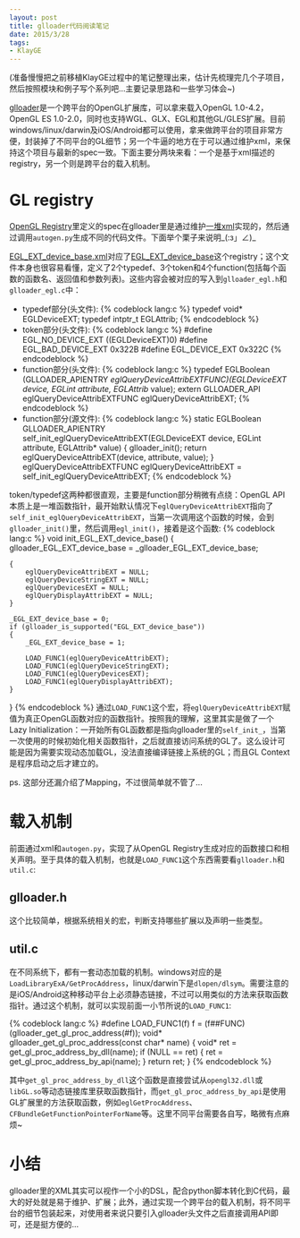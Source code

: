 ```yaml
---
layout: post
title: glloader代码阅读笔记
date: 2015/3/28
tags:
- KlayGE
---
```


(准备慢慢把之前移植KlayGE过程中的笔记整理出来，估计先梳理完几个子项目，然后按照模块和例子写个系列吧...主要记录思路和一些学习体会~)

[glloader](http://www.klayge.org/category/klayge/glloader/)是一个跨平台的OpenGL扩展库，可以拿来载入OpenGL 1.0-4.2，OpenGL ES 1.0-2.0，同时也支持WGL、GLX、EGL和其他GL/GLES扩展。目前windows/linux/darwin及iOS/Android都可以使用，拿来做跨平台的项目非常方便，封装掉了不同平台的GL细节；另一个牛逼的地方在于可以通过维护xml，来保持这个项目与最新的spec一致。下面主要分两块来看：一个是基于xml描述的registry，另一个则是跨平台的载入机制。

<!--more-->

# GL registry

[OpenGL Registry](https://www.opengl.org/registry/)里定义的spec在glloader里是通过维护[一堆xml](https://github.com/gongminmin/KlayGE/tree/master/glloader/xml)实现的，然后通过调用`autogen.py`生成不同的代码文件。下面举个栗子来说明\_(:з」∠)\_

[EGL_EXT_device_base.xml](https://github.com/gongminmin/KlayGE/blob/master/glloader/xml/EGL_EXT_device_base.xml)对应了[EGL_EXT_device_base](https://www.khronos.org/registry/egl/extensions/EXT/EGL_EXT_device_base.txt)这个registry；这个文件本身也很容易看懂，定义了2个typedef、3个token和4个function(包括每个函数的函数名、返回值和参数列表)。这些内容会被对应的写入到`glloader_egl.h`和`glloader_egl.c`中：

- typedef部分(头文件):
{% codeblock lang:c %}
typedef void* EGLDeviceEXT;
typedef intptr_t EGLAttrib;
{% endcodeblock %}
- token部分(头文件):
{% codeblock lang:c %}
#define EGL_NO_DEVICE_EXT ((EGLDeviceEXT)0)
#define EGL_BAD_DEVICE_EXT 0x322B
#define EGL_DEVICE_EXT 0x322C
{% endcodeblock %}
- function部分(头文件):
{% codeblock lang:c %}
typedef EGLBoolean (GLLOADER_APIENTRY *eglQueryDeviceAttribEXTFUNC)(EGLDeviceEXT device, EGLint attribute, EGLAttrib* value);
extern GLLOADER_API eglQueryDeviceAttribEXTFUNC eglQueryDeviceAttribEXT;
{% endcodeblock %}
- function部分(源文件):
{% codeblock lang:c %}
static EGLBoolean GLLOADER_APIENTRY self_init_eglQueryDeviceAttribEXT(EGLDeviceEXT device, EGLint attribute, EGLAttrib* value)
{
	glloader_init();
	return eglQueryDeviceAttribEXT(device, attribute, value);
}
eglQueryDeviceAttribEXTFUNC eglQueryDeviceAttribEXT = self_init_eglQueryDeviceAttribEXT;
{% endcodeblock %}

token/typedef这两种都很直观，主要是function部分稍微有点绕：OpenGL API本质上是一堆函数指针，最开始默认情况下`eglQueryDeviceAttribEXT`指向了`self_init_eglQueryDeviceAttribEXT`，当第一次调用这个函数的时候，会到`glloader_init()`里，然后调用`egl_init()`，接着是这个函数:
{% codeblock lang:c %}
void init_EGL_EXT_device_base()
{
	glloader_EGL_EXT_device_base = _glloader_EGL_EXT_device_base;

	{
		eglQueryDeviceAttribEXT = NULL;
		eglQueryDeviceStringEXT = NULL;
		eglQueryDevicesEXT = NULL;
		eglQueryDisplayAttribEXT = NULL;
	}

	_EGL_EXT_device_base = 0;
	if (glloader_is_supported("EGL_EXT_device_base"))
	{
		_EGL_EXT_device_base = 1;

		LOAD_FUNC1(eglQueryDeviceAttribEXT);
		LOAD_FUNC1(eglQueryDeviceStringEXT);
		LOAD_FUNC1(eglQueryDevicesEXT);
		LOAD_FUNC1(eglQueryDisplayAttribEXT);
	}
}
{% endcodeblock %}
通过`LOAD_FUNC1`这个宏，将`eglQueryDeviceAttribEXT`赋值为真正OpenGL函数对应的函数指针。按照我的理解，这里其实是做了一个Lazy Initialization：一开始所有GL函数都是指向glloader里的`self_init_`，当第一次使用的时候初始化相关函数指针，之后就直接访问系统的GL了。这么设计可能是因为需要实现动态加载GL，没法直接编译链接上系统的GL；而且GL Context是程序启动之后才建立的。

ps. 这部分还漏介绍了Mapping，不过很简单就不管了...

# 载入机制

前面通过xml和`autogen.py`，实现了从OpenGL Registry生成对应的函数接口和相关声明。至于具体的载入机制，也就是`LOAD_FUNC1`这个东西需要看`glloader.h`和`util.c`:

## glloader.h

这个比较简单，根据系统相关的宏，判断支持哪些扩展以及声明一些类型。

## util.c

在不同系统下，都有一套动态加载的机制。windows对应的是`LoadLibraryExA/GetProcAddress`，linux/darwin下是`dlopen/dlsym`。需要注意的是iOS/Android这种移动平台上必须静态链接，不过可以用类似的方法来获取函数指针。通过这个机制，就可以实现前面一小节所说的`LOAD_FUNC1`:

{% codeblock lang:c %}
#define LOAD_FUNC1(f) f = (f##FUNC)(glloader_get_gl_proc_address(#f));
void* glloader_get_gl_proc_address(const char* name)
{
	void* ret = get_gl_proc_address_by_dll(name);
	if (NULL == ret)
	{
		ret = get_gl_proc_address_by_api(name);
	}
	return ret;
}
{% endcodeblock %}

其中`get_gl_proc_address_by_dll`这个函数是直接尝试从`opengl32.dll`或`libGL.so`等动态链接库里获取函数指针，而`get_gl_proc_address_by_api`是使用GL扩展里的方法获取函数，例如`eglGetProcAddress`、`CFBundleGetFunctionPointerForName`等。这里不同平台需要各自写，略微有点麻烦~

# 小结

glloader里的XML其实可以视作一个小的DSL，配合python脚本转化到C代码，最大的好处就是易于维护、扩展；此外，通过实现一个跨平台的载入机制，将不同平台的细节包装起来，对使用者来说只要引入glloader头文件之后直接调用API即可，还是挺方便的...